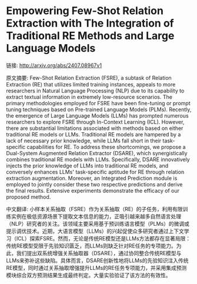 # Empowering Few-Shot Relation Extraction with The Integration of Traditional RE Methods and Large Language Models

链接: http://arxiv.org/abs/2407.08967v1

原文摘要:
Few-Shot Relation Extraction (FSRE), a subtask of Relation Extraction (RE)
that utilizes limited training instances, appeals to more researchers in
Natural Language Processing (NLP) due to its capability to extract textual
information in extremely low-resource scenarios. The primary methodologies
employed for FSRE have been fine-tuning or prompt tuning techniques based on
Pre-trained Language Models (PLMs). Recently, the emergence of Large Language
Models (LLMs) has prompted numerous researchers to explore FSRE through
In-Context Learning (ICL). However, there are substantial limitations
associated with methods based on either traditional RE models or LLMs.
Traditional RE models are hampered by a lack of necessary prior knowledge,
while LLMs fall short in their task-specific capabilities for RE. To address
these shortcomings, we propose a Dual-System Augmented Relation Extractor
(DSARE), which synergistically combines traditional RE models with LLMs.
Specifically, DSARE innovatively injects the prior knowledge of LLMs into
traditional RE models, and conversely enhances LLMs' task-specific aptitude for
RE through relation extraction augmentation. Moreover, an Integrated Prediction
module is employed to jointly consider these two respective predictions and
derive the final results. Extensive experiments demonstrate the efficacy of our
proposed method.

中文翻译:
小样本关系抽取（FSRE）作为关系抽取（RE）的子任务，利用有限训练实例在极低资源场景下提取文本信息的能力，正吸引越来越多自然语言处理（NLP）研究者的关注。该领域主要采用基于预训练语言模型（PLMs）的微调或提示调优技术。近期，大语言模型（LLMs）的兴起促使众多研究者通过上下文学习（ICL）探索FSRE。然而，无论是传统RE模型还是LLMs方法都存在显著局限：传统RE模型受限于先验知识匮乏，而LLMs则缺乏针对RE任务的专项能力。为此，我们提出双系统增强关系抽取器（DSARE），通过协同整合传统RE模型与LLMs来弥补这些缺陷。具体而言，DSARE创新性地将LLMs的先验知识注入传统RE模型，同时通过关系抽取增强提升LLMs的RE任务专项能力，并采用集成预测模块综合双方预测结果生成最终判定。大量实验验证了该方法的有效性。
